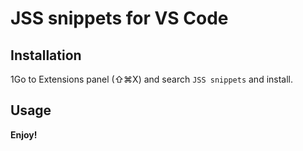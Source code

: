 # JSS snippets for VS Code

## Installation

1Go to Extensions panel (⇧⌘X) and search `JSS snippets` and install.

## Usage

**Enjoy!**
